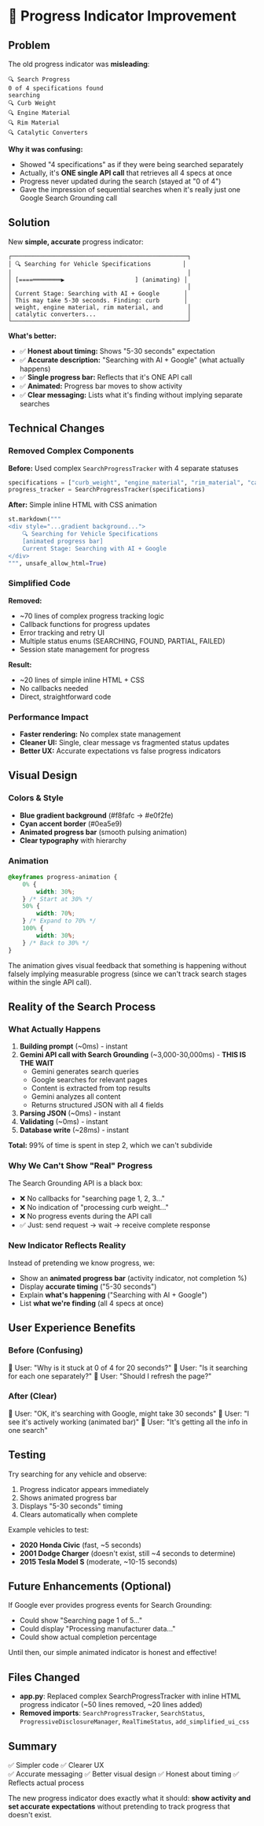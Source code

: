 # 🎯 Progress Indicator Improvement

## Problem

The old progress indicator was **misleading**:

```
🔍 Search Progress
0 of 4 specifications found
searching
🔍 Curb Weight
🔍 Engine Material
🔍 Rim Material
🔍 Catalytic Converters
```

**Why it was confusing:**

- Showed "4 specifications" as if they were being searched separately
- Actually, it's **ONE single API call** that retrieves all 4 specs at once
- Progress never updated during the search (stayed at "0 of 4")
- Gave the impression of sequential searches when it's really just one Google Search Grounding call

## Solution

New **simple, accurate** progress indicator:

```
┌──────────────────────────────────────────────────┐
│ 🔍 Searching for Vehicle Specifications         │
│                                                  │
│ [====════════▶                    ] (animating) │
│                                                  │
│ Current Stage: Searching with AI + Google       │
│ This may take 5-30 seconds. Finding: curb       │
│ weight, engine material, rim material, and       │
│ catalytic converters...                          │
└──────────────────────────────────────────────────┘
```

**What's better:**

- ✅ **Honest about timing:** Shows "5-30 seconds" expectation
- ✅ **Accurate description:** "Searching with AI + Google" (what actually happens)
- ✅ **Single progress bar:** Reflects that it's ONE API call
- ✅ **Animated:** Progress bar moves to show activity
- ✅ **Clear messaging:** Lists what it's finding without implying separate searches

## Technical Changes

### Removed Complex Components

**Before:** Used complex `SearchProgressTracker` with 4 separate statuses

```python
specifications = ["curb_weight", "engine_material", "rim_material", "catalytic_converters"]
progress_tracker = SearchProgressTracker(specifications)
```

**After:** Simple inline HTML with CSS animation

```python
st.markdown("""
<div style="...gradient background...">
    🔍 Searching for Vehicle Specifications
    [animated progress bar]
    Current Stage: Searching with AI + Google
</div>
""", unsafe_allow_html=True)
```

### Simplified Code

**Removed:**

- ~70 lines of complex progress tracking logic
- Callback functions for progress updates
- Error tracking and retry UI
- Multiple status enums (SEARCHING, FOUND, PARTIAL, FAILED)
- Session state management for progress

**Result:**

- ~20 lines of simple inline HTML + CSS
- No callbacks needed
- Direct, straightforward code

### Performance Impact

- **Faster rendering:** No complex state management
- **Cleaner UI:** Single, clear message vs fragmented status updates
- **Better UX:** Accurate expectations vs false progress indicators

## Visual Design

### Colors & Style

- **Blue gradient background** (#f8fafc → #e0f2fe)
- **Cyan accent border** (#0ea5e9)
- **Animated progress bar** (smooth pulsing animation)
- **Clear typography** with hierarchy

### Animation

```css
@keyframes progress-animation {
	0% {
		width: 30%;
	} /* Start at 30% */
	50% {
		width: 70%;
	} /* Expand to 70% */
	100% {
		width: 30%;
	} /* Back to 30% */
}
```

The animation gives visual feedback that something is happening without falsely implying measurable progress (since we can't track search stages within the single API call).

## Reality of the Search Process

### What Actually Happens

1. **Building prompt** (~0ms) - instant
2. **Gemini API call with Search Grounding** (~3,000-30,000ms) - **THIS IS THE WAIT**
   - Gemini generates search queries
   - Google searches for relevant pages
   - Content is extracted from top results
   - Gemini analyzes all content
   - Returns structured JSON with all 4 fields
3. **Parsing JSON** (~0ms) - instant
4. **Validating** (~0ms) - instant
5. **Database write** (~28ms) - instant

**Total:** 99% of time is spent in step 2, which we can't subdivide

### Why We Can't Show "Real" Progress

The Search Grounding API is a black box:

- ❌ No callbacks for "searching page 1, 2, 3..."
- ❌ No indication of "processing curb weight..."
- ❌ No progress events during the API call
- ✅ Just: send request → wait → receive complete response

### New Indicator Reflects Reality

Instead of pretending we know progress, we:

- Show an **animated progress bar** (activity indicator, not completion %)
- Display **accurate timing** ("5-30 seconds")
- Explain **what's happening** ("Searching with AI + Google")
- List **what we're finding** (all 4 specs at once)

## User Experience Benefits

### Before (Confusing)

👤 User: "Why is it stuck at 0 of 4 for 20 seconds?"
👤 User: "Is it searching for each one separately?"
👤 User: "Should I refresh the page?"

### After (Clear)

👤 User: "OK, it's searching with Google, might take 30 seconds"
👤 User: "I see it's actively working (animated bar)"
👤 User: "It's getting all the info in one search"

## Testing

Try searching for any vehicle and observe:

1. Progress indicator appears immediately
2. Shows animated progress bar
3. Displays "5-30 seconds" timing
4. Clears automatically when complete

Example vehicles to test:

- **2020 Honda Civic** (fast, ~5 seconds)
- **2001 Dodge Charger** (doesn't exist, still ~4 seconds to determine)
- **2015 Tesla Model S** (moderate, ~10-15 seconds)

## Future Enhancements (Optional)

If Google ever provides progress events for Search Grounding:

- Could show "Searching page 1 of 5..."
- Could display "Processing manufacturer data..."
- Could show actual completion percentage

Until then, our simple animated indicator is honest and effective!

## Files Changed

- **app.py**: Replaced complex SearchProgressTracker with inline HTML progress indicator (~50 lines removed, ~20 lines added)
- **Removed imports**: `SearchProgressTracker`, `SearchStatus`, `ProgressiveDisclosureManager`, `RealTimeStatus`, `add_simplified_ui_css`

## Summary

✅ Simpler code
✅ Clearer UX  
✅ Accurate messaging
✅ Better visual design
✅ Honest about timing
✅ Reflects actual process

The new progress indicator does exactly what it should: **show activity and set accurate expectations** without pretending to track progress that doesn't exist.



